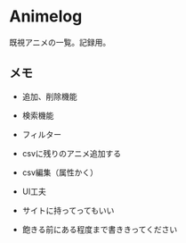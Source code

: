 # Animelog
既視アニメの一覧。記録用。

## メモ
- 追加、削除機能
- 検索機能
- フィルター
- csvに残りのアニメ追加する
- csv編集（属性かく）
- UI工夫
- サイトに持ってってもいい

- 飽きる前にある程度まで書ききってください
